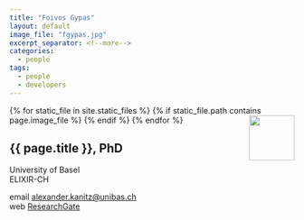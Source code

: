 ```yaml
---
title: "Foivos Gypas"
layout: default
image_file: "fgypas.jpg"
excerpt_separator: <!--more-->
categories:
  - people
tags:
  - people
  - developers
---
```


{% for static_file in site.static_files %}
  {% if static_file.path contains page.image_file %}
<img style="float: right; width: 80px;" src="{{ static_file.path | relative_url}}" />
  {% endif %}
{% endfor %}

## {{ page.title }}, PhD

University of Basel  
ELIXIR-CH

<!--more-->

email [alexander.kanitz@unibas.ch](mailto:alexander.kanitz@unibas.ch)  
web [ResearchGate](https://www.researchgate.net/profile/Alexander_Kanitz)


